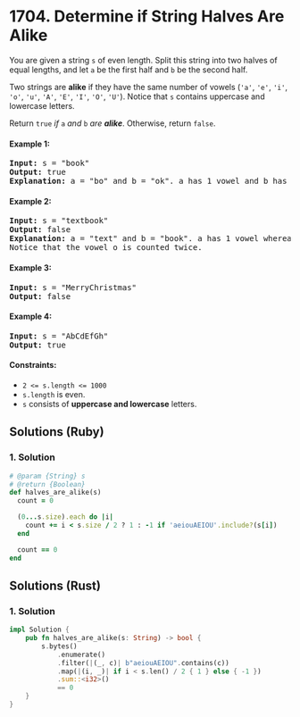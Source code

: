 # 1704. Determine if String Halves Are Alike
You are given a string `s` of even length. Split this string into two halves of equal lengths, and let `a` be the first half and `b` be the second half.

Two strings are **alike** if they have the same number of vowels (`'a'`, `'e'`, `'i'`, `'o'`, `'u'`, `'A'`, `'E'`, `'I'`, `'O'`, `'U'`). Notice that `s` contains uppercase and lowercase letters.

Return `true` *if* `a` *and* `b` *are **alike***. Otherwise, return `false`.

#### Example 1:
<pre>
<strong>Input:</strong> s = "book"
<strong>Output:</strong> true
<strong>Explanation:</strong> a = "bo" and b = "ok". a has 1 vowel and b has 1 vowel. Therefore, they are alike.
</pre>

#### Example 2:
<pre>
<strong>Input:</strong> s = "textbook"
<strong>Output:</strong> false
<strong>Explanation:</strong> a = "text" and b = "book". a has 1 vowel whereas b has 2. Therefore, they are not alike.
Notice that the vowel o is counted twice.
</pre>

#### Example 3:
<pre>
<strong>Input:</strong> s = "MerryChristmas"
<strong>Output:</strong> false
</pre>

#### Example 4:
<pre>
<strong>Input:</strong> s = "AbCdEfGh"
<strong>Output:</strong> true
</pre>

#### Constraints:
* `2 <= s.length <= 1000`
* `s.length` is even.
* `s` consists of **uppercase and lowercase** letters.

## Solutions (Ruby)

### 1. Solution
```Ruby
# @param {String} s
# @return {Boolean}
def halves_are_alike(s)
  count = 0

  (0...s.size).each do |i|
    count += i < s.size / 2 ? 1 : -1 if 'aeiouAEIOU'.include?(s[i])
  end

  count == 0
end
```

## Solutions (Rust)

### 1. Solution
```Rust
impl Solution {
    pub fn halves_are_alike(s: String) -> bool {
        s.bytes()
            .enumerate()
            .filter(|(_, c)| b"aeiouAEIOU".contains(c))
            .map(|(i, _)| if i < s.len() / 2 { 1 } else { -1 })
            .sum::<i32>()
            == 0
    }
}
```
